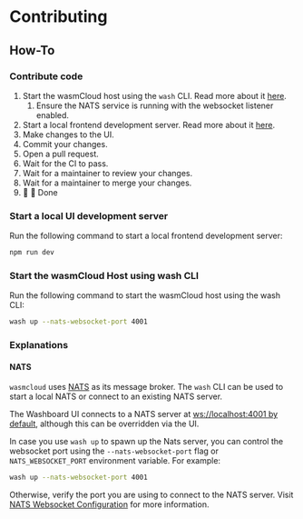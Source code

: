 # Contributing

## How-To

### Contribute code

1. Start the wasmCloud host using the `wash` CLI. Read more about it [here](#start-the-wasmcloud-host-using-wash-cli).
   1. Ensure the NATS service is running with the websocket listener enabled.
2. Start a local frontend development server. Read more about it [here](#start-a-local-ui-development-server).
3. Make changes to the UI.
4. Commit your changes.
5. Open a pull request.
6. Wait for the CI to pass.
7. Wait for a maintainer to review your changes.
8. Wait for a maintainer to merge your changes.
9. 🚀 🏁 Done

### Start a local UI development server

Run the following command to start a local frontend development server:

```bash
npm run dev
```

### Start the wasmCloud Host using wash CLI

Run the following command to start the wasmCloud host using the wash CLI:

```bash
wash up --nats-websocket-port 4001
```

### Explanations

#### NATS

`wasmcloud` uses [NATS](https://nats.io/) as its message broker. The `wash` CLI can be used to start a local NATS
or connect to an existing NATS server.

The Washboard UI connects to a NATS server at [ws://localhost:4001 by default][0], although this can be overridden via
the UI.

In case you use `wash up` to spawn up the Nats server, you can control the websocket port using the
`--nats-websocket-port` flag or `NATS_WEBSOCKET_PORT` environment variable. For example:

```bash
wash up --nats-websocket-port 4001
```

Otherwise, verify the port you are using to connect to the NATS server. Visit [NATS Websocket Configuration][1] for more
information.

[0]: https://github.com/wasmCloud/wash/blob/a74b50297496578e5e6c0ee806304a3ff05cd073/packages/washboard/src/lattice/lattice-service.ts#L70
[1]: https://docs.nats.io/running-a-nats-service/configuration/websocket/websocket_conf
